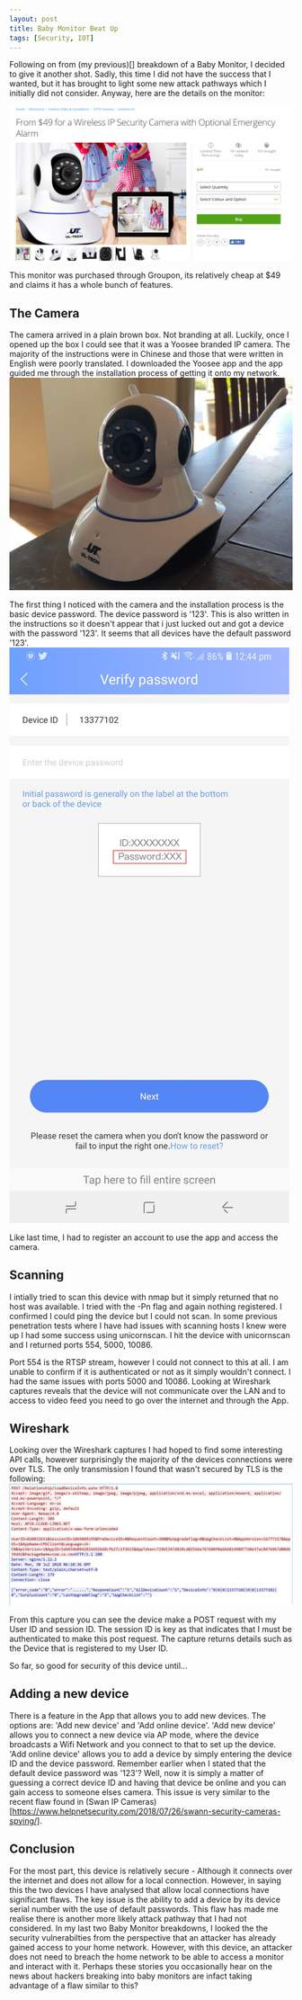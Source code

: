 ```yaml
---
layout: post
title: Baby Monitor Beat Up
tags: [Security, IOT]
---
```

Following on from (my previous)[] breakdown of a Baby Monitor, I decided to give it another shot. Sadly, this time I did not have the success that I wanted, but it has brought to light some new attack pathways which I initially did not consider. Anyway, here are the details on the monitor:  

![](/img/bm3/ad.png)

This monitor was purchased through Groupon, its relatively cheap at $49 and claims it has a whole bunch of features.

## The Camera
The camera arrived in a plain brown box. Not branding at all. Luckily, once I opened up the box I could see that it was a Yoosee branded IP camera. The majority of the instructions were in Chinese and those that were written in English were poorly translated. I downloaded the Yoosee app and the app guided me through the installation process of getting it onto my network. 
![](/img/bm3/camera.jpg)

The first thing I noticed with the camera and the installation process is the basic device password. The device password is '123'. This is also written in the instructions so it doesn't appear that i just lucked out and got a device with the password '123'. It seems that all devices have the default password '123'. 
![](/img/bm3/password.jpg)

Like last time, I had to register an account to use the app and access the camera. 

## Scanning
I intially tried to scan this device with nmap but it simply returned that no host was available. I tried with the -Pn flag and again nothing registered. I confirmed I could ping the device but I could not scan. In some previous penetration tests where I have had issues with scanning hosts I knew were up I had some success using unicornscan. I hit the device with unicornscan and I returned ports 554, 5000, 10086. 

Port 554 is the RTSP stream, however I could not connect to this at all. I am unable to confirm if it is authenticated or not as it simply wouldn't connect. I had the same issues with ports 5000 and 10086. Looking at Wireshark captures reveals that the device will not communicate over the LAN and to access to video feed you need to go over the internet and through the App. 

## Wireshark
Looking over the Wireshark captures I had hoped to find some interesting API calls, however surprisingly the majority of the devices connections were over TLS. The only transmission I found that wasn't secured by TLS is the following: 
![](/img/bm3/wireshark.png)

From this capture you can see the device make a POST request with my User ID and session ID. The session ID is key as that indicates that I must be authenticated to make this post request. The capture returns details such as the Device that is registered to my User ID. 

So far, so good for security of this device until...

## Adding a new device
There is a feature in the App that allows you to add new devices. The options are: 'Add new device' and 'Add online device'. 'Add new device' allows you to connect a new device via AP mode, where the device broadcasts a Wifi Network and you connect to that to set up the device. 'Add online device' allows you to add a device by simply entering the device ID and the device password. Remember earlier when I stated that the default device password was '123'? Well, now it is simply a matter of guessing a correct device ID and having that device be online and you can gain access to someone elses camera. This issue is very similar to the recent flaw found in (Swan IP Cameras)[https://www.helpnetsecurity.com/2018/07/26/swann-security-cameras-spying/].

## Conclusion
For the most part, this device is relatively secure - Although it connects over the internet and does not allow for a local connection. However, in saying this the two devices I have analysed that allow local connections have significant flaws. The key issue is the ability to add a device by its device serial number with the use of default passwords. This flaw has made me realise there is another more likely attack pathway that I had not considered. In my last two Baby Monitor breakdowns, I looked the the security vulnerabilties from the perspective that an attacker has already gained access to your home network. However, with this device, an attacker does not need to breach the home network to be able to access a monitor and interact with it. Perhaps these stories you occasionally hear on the news about hackers breaking into baby monitors are infact taking advantage of a flaw similar to this? 
